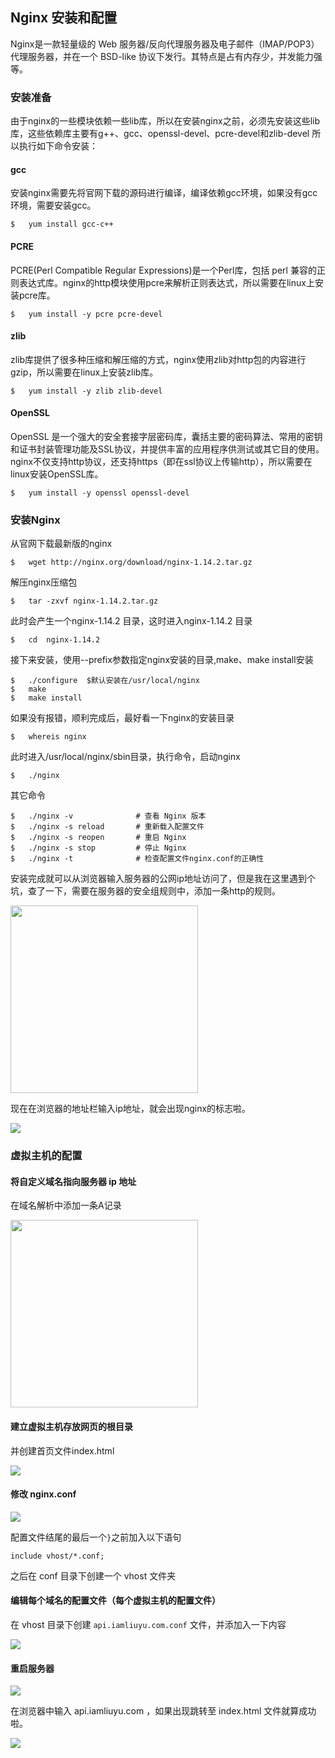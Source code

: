 ## Nginx 安装和配置

Nginx是一款轻量级的 Web 服务器/反向代理服务器及电子邮件（IMAP/POP3）代理服务器，并在一个 BSD-like 协议下发行。其特点是占有内存少，并发能力强等。

### 安装准备

由于nginx的一些模块依赖一些lib库，所以在安装nginx之前，必须先安装这些lib库，这些依赖库主要有g++、gcc、openssl-devel、pcre-devel和zlib-devel 所以执行如下命令安装：

#### gcc

安装nginx需要先将官网下载的源码进行编译，编译依赖gcc环境，如果没有gcc环境，需要安装gcc。
```
$   yum install gcc-c++
```

#### PCRE
PCRE(Perl Compatible Regular Expressions)是一个Perl库，包括 perl 兼容的正则表达式库。nginx的http模块使用pcre来解析正则表达式，所以需要在linux上安装pcre库。
```
$   yum install -y pcre pcre-devel
```

#### zlib

zlib库提供了很多种压缩和解压缩的方式，nginx使用zlib对http包的内容进行gzip，所以需要在linux上安装zlib库。
```
$   yum install -y zlib zlib-devel
```

#### OpenSSL
OpenSSL 是一个强大的安全套接字层密码库，囊括主要的密码算法、常用的密钥和证书封装管理功能及SSL协议，并提供丰富的应用程序供测试或其它目的使用。 
nginx不仅支持http协议，还支持https（即在ssl协议上传输http），所以需要在linux安装OpenSSL库。
```
$   yum install -y openssl openssl-devel
```

### 安装Nginx

从官网下载最新版的nginx
```
$   wget http://nginx.org/download/nginx-1.14.2.tar.gz
```

解压nginx压缩包
```
$   tar -zxvf nginx-1.14.2.tar.gz  
```

此时会产生一个nginx-1.14.2 目录，这时进入nginx-1.14.2 目录
```
$   cd  nginx-1.14.2
```

接下来安装，使用--prefix参数指定nginx安装的目录,make、make install安装
```
$   ./configure  $默认安装在/usr/local/nginx   
$   make  
$   make install 
```

如果没有报错，顺利完成后，最好看一下nginx的安装目录
```
$   whereis nginx  
```

此时进入/usr/local/nginx/sbin目录，执行命令，启动nginx
```
$   ./nginx
```

其它命令
```
$   ./nginx -v              # 查看 Nginx 版本
$   ./nginx -s reload       # 重新载入配置文件
$   ./nginx -s reopen       # 重启 Nginx
$   ./nginx -s stop         # 停止 Nginx
$   ./nginx -t              # 检查配置文件nginx.conf的正确性
```

安装完成就可以从浏览器输入服务器的公网ip地址访问了，但是我在这里遇到个坑，查了一下，需要在服务器的安全组规则中，添加一条http的规则。

<img src="https://wx2.sinaimg.cn/mw1024/a6944a0egy1g14muwau1dj20j60l50t5.jpg" width = "300"/>

现在在浏览器的地址栏输入ip地址，就会出现nginx的标志啦。

![](https://wx1.sinaimg.cn/mw1024/a6944a0egy1g14muwcpgpj20y90d6mxy.jpg)

### 虚拟主机的配置

#### 将自定义域名指向服务器 ip 地址

在域名解析中添加一条A记录

<img src="https://wx2.sinaimg.cn/mw1024/a6944a0egy1g14muwf8dzj20mq0g9weo.jpg" width = "300"/>

#### 建立虚拟主机存放网页的根目录

并创建首页文件index.html

![](https://wx3.sinaimg.cn/mw1024/a6944a0egy1g14muwcow1j20ms08tt8t.jpg)

#### 修改 nginx.conf

![](https://wx4.sinaimg.cn/mw1024/a6944a0egy1g14muwdaihj20mp0c30tl.jpg)

配置文件结尾的最后一个`}`之前加入以下语句
```
include vhost/*.conf;
```

之后在 conf 目录下创建一个 vhost 文件夹

#### 编辑每个域名的配置文件（每个虚拟主机的配置文件）

在 vhost 目录下创建 `api.iamliuyu.com.conf` 文件，并添加入一下内容

![](https://wx1.sinaimg.cn/mw1024/a6944a0egy1g14muwd8jjj20f309bweh.jpg)

#### 重启服务器

![](https://wx4.sinaimg.cn/mw1024/a6944a0egy1g14muwcmsrj20mt06ojrl.jpg)

在浏览器中输入 api.iamliuyu.com ，如果出现跳转至 index.html 文件就算成功啦。

![](https://i.loli.net/2019/03/16/5c8c9f4d79def.png)





